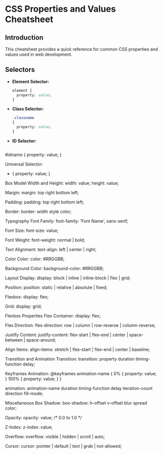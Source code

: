 # CSS Properties and Values Cheatsheet

## Introduction

This cheatsheet provides a quick reference for common CSS properties and values used in web development.

## Selectors

- **Element Selector:**
  ```css
  element {
    property: value;
  }

- **Class Selector:**
  ```css
  .classname
  {
    property: value;
  }

- **ID Selector:**
  ```css
#idname {
  property: value;
}

Universal Selector:
* {
  property: value;
}

Box Model
Width and Height:
width: value;
height: value;

Margin:
margin: top right bottom left;

Padding:
padding: top right bottom left;

Border:
border: width style color;

Typography
Font Family:
font-family: 'Font Name', sans-serif;

Font Size:
font-size: value;

Font Weight:
font-weight: normal | bold;

Text Alignment:
text-align: left | center | right;

Color
Color:
color: #RRGGBB;

Background Color:
background-color: #RRGGBB;

Layout
Display:
display: block | inline | inline-block | flex | grid;

Position:
position: static | relative | absolute | fixed;

Flexbox:
display: flex;

Grid:
display: grid;

Flexbox Properties
Flex Container:
display: flex;

Flex Direction:
flex-direction: row | column | row-reverse | column-reverse;

Justify Content:
justify-content: flex-start | flex-end | center | space-between | space-around;

Align Items:
align-items: stretch | flex-start | flex-end | center | baseline;

Transition and Animation
Transition:
transition: property duration timing-function delay;

Keyframes Animation:
@keyframes animation-name {
  0% { property: value; }
  100% { property: value; }
}

animation: animation-name duration timing-function delay iteration-count direction fill-mode;

Miscellaneous
Box Shadow:
box-shadow: h-offset v-offset blur spread color;

Opacity:
opacity: value; /* 0.0 to 1.0 */

Z-Index:
z-index: value;

Overflow:
overflow: visible | hidden | scroll | auto;

Cursor:
cursor: pointer | default | text | grab | not-allowed;


